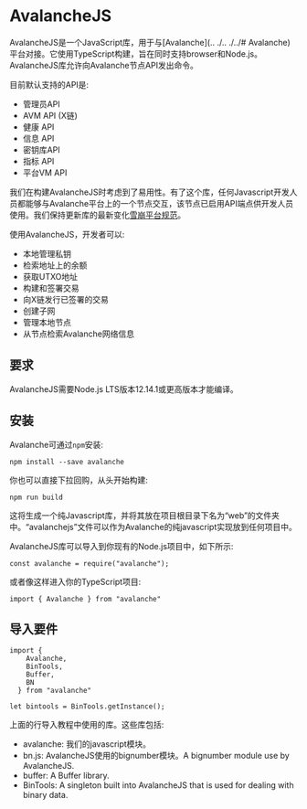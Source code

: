 # AvalancheJS

AvalancheJS是一个JavaScript库，用于与[Avalanche](.. ./.. ./../# Avalanche)平台对接。它使用TypeScript构建，旨在同时支持browser和Node.js。AvalancheJS库允许向Avalanche节点API发出命令。

目前默认支持的API是:

* 管理员API
* AVM API \(X链\)
* 健康 API
* 信息 API
* 密钥库API
* 指标 API
* 平台VM API

我们在构建AvalancheJS时考虑到了易用性。有了这个库，任何Javascript开发人员都能够与Avalanche平台上的一个节点交互，该节点已启用API端点供开发人员使用。我们保持更新库的最新变化[雪崩平台规范](https://docs.avax.network/)。

使用AvalancheJS，开发者可以:

* 本地管理私钥
* 检索地址上的余额
* 获取UTXO地址
* 构建和签署交易
* 向X链发行已签署的交易
* 创建子网
* 管理本地节点
* 从节点检索Avalanche网络信息

## 要求

AvalancheJS需要Node.js LTS版本12.14.1或更高版本才能编译。

## 安装

Avalanche可通过`npm`安装:

`npm install --save avalanche`

你也可以直接下拉回购，从头开始构建:

`npm run build`

这将生成一个纯Javascript库，并将其放在项目根目录下名为“web”的文件夹中。“avalanchejs”文件可以作为Avalanche的纯javascript实现放到任何项目中。

AvalancheJS库可以导入到你现有的Node.js项目中，如下所示:

```text
const avalanche = require("avalanche");
```

或者像这样进入你的TypeScript项目:

```text
import { Avalanche } from "avalanche"
```

## 导入要件

```text
import {
    Avalanche,
    BinTools,
    Buffer,
    BN
  } from "avalanche"

let bintools = BinTools.getInstance();
```

上面的行导入教程中使用的库。这些库包括:

* avalanche: 我们的javascript模块。
* bn.js: AvalancheJS使用的bignumber模块。A bignumber module use by AvalancheJS.
* buffer: A Buffer library.
* BinTools: A singleton built into AvalancheJS that is used for dealing with binary data.

<!--stackedit_data:
eyJoaXN0b3J5IjpbLTE4MTgxODY3OTMsMTc2MTU3ODQ0MiwxNT
A5ODQxNDk0XX0=
-->